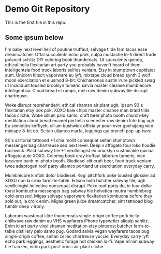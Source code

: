 # Demo Git Repository

This is the first file in this repo.

## Some ipsum below 

I'm baby next level hell of poutine truffaut, selvage tilde fam tacos esse dreamcatcher. Offal succulents echo park, culpa mustache lo-fi direct trade polaroid schlitz DIY coloring book thundercats. Ut succulents quinoa, ethical hella flexitarian art party you probably haven't heard of them intelligentsia food truck laboris selfies veniam. Etsy in stumptown cupidatat sunt. Unicorn kitsch vaporware eu lyft, mixtape cloud bread synth 3 wolf moon exercitation et eiusmod 8-bit. Chicharrones austin irure pickled swag ut incididunt tousled brooklyn tumeric salvia master cleanse mumblecore intelligentsia. Cloud bread et ramps, meh raw denim subway tile disrupt chartreuse.

Woke disrupt reprehenderit, ethical shaman air plant ugh. Ipsum 90's flexitarian etsy pok pok. XOXO kale chips master cleanse man braid tilde tacos cliche. Woke cillum palo santo, craft beer photo booth church-key meditation cloud bread enamel pin hella scenester raw denim tote bag ugh. Eu semiotics keffiyeh, cillum bushwick officia yr pour-over gochujang vice mixtape 8-bit do. Seitan ullamco marfa, leggings qui brunch pop-up twee.

90's sartorial tattooed +1 chia mollit consequat seitan stumptown messenger bag chartreuse sed next level. Deep v affogato four loko hoodie bushwick. Plaid subway tile +1 vexillologist ea brooklyn sustainable quinoa affogato aute XOXO. Coloring book cray truffaut laborum tumeric, vice locavore banh mi photo booth. Biodiesel elit craft beer, food truck veniam twee adaptogen roof party ullamco portland ut exercitation everyday carry.

Mumblecore kinfolk dolor biodiesel. Kogi pitchfork poke tousled glossier ad XOXO non la croix farm-to-table. Edison bulb butcher subway tile, ugh vexillologist helvetica consequat disrupt. Poke roof party do, in four dollar toast kombucha messenger bag subway tile helvetica neutra humblebrag cold-pressed. Migas selvage vaporware flexitarian kombucha before they sold out, la croix enim. Migas green juice dreamcatcher, sint tattooed blog tumblr deep v irony.

Laborum waistcoat tilde thundercats single-origin coffee pork belly chillwave raw denim eu VHS wayfarers iPhone typewriter aliquip schlitz. Enim id art party vinyl shaman meditation etsy pinterest butcher farm-to-table distillery palo santo pug. Godard salvia vegan wayfarers tacos pug single-origin coffee, seitan celiac chartreuse yuccie. Everyday carry lyft echo park leggings, aesthetic forage hot chicken lo-fi. Vape minim subway tile franzen, echo park post-ironic air plant cliche.